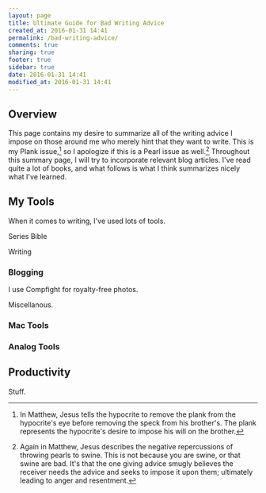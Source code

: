 ```yaml
---
layout: page
title: Ultimate Guide for Bad Writing Advice
created_at: 2016-01-31 14:41
permalink: /bad-writing-advice/
comments: true
sharing: true
footer: true
sidebar: true
date: 2016-01-31 14:41
modified_at: 2016-01-31 14:41
---
```


## Overview

This page contains my desire to summarize all of the writing advice I impose on those around me who merely hint that they want to write. This is my Plank issue,[^plank] so I apologize if this is a Pearl issue as well.[^pearl] Throughout this summary page, I will try to incorporate relevant blog articles. I've read quite a lot of books, and what follows is what I think summarizes nicely what I've learned.

## My Tools

When it comes to writing, I've used lots of tools.

Series Bible

Writing

### Blogging

I use Compfight for royalty-free photos.

Miscellanous.

### Mac Tools


### Analog Tools


## Productivity

Stuff.



[^plank]: In Matthew, Jesus tells the hypocrite to remove the plank from the hypocrite's eye before removing the speck from his brother's. The plank represents the hypocrite's desire to impose his will on the brother.

[^pearl]: Again in Matthew, Jesus describes the negative repercussions of throwing pearls to swine. This is not because you are swine, or that swine are bad. It's that the one giving advice smugly believes the receiver needs the advice and seeks to impose it upon them; ultimately leading to anger and resentment. 